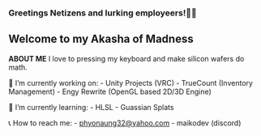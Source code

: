 ### Greetings Netizens and lurking employeers!👋👀
## Welcome to my Akasha of Madness

**ABOUT ME**
 I love to pressing my keyboard and make silicon wafers do math.

 🔭 I’m currently working on:
    - Unity Projects (VRC)
    - TrueCount (Inventory Management)
    - Engy Rewrite (OpenGL based 2D/3D Engine)

 🌱 I’m currently learning:
    - HLSL
    - Guassian Splats

 📞 How to reach me:
    - phyonaung32@yahoo.com
    - maikodev (discord)

<!--
**MaikoDev/MaikoDev** is a ✨ _special_ ✨ repository because its `README.md` (this file) appears on your GitHub profile.

Here are some ideas to get you started:

- 🔭 I’m currently working on ...
- 🌱 I’m currently learning ...
- 👯 I’m looking to collaborate on ...
- 🤔 I’m looking for help with ...
- 💬 Ask me about ...
- 📫 How to reach me: ...
- 😄 Pronouns: ...
- ⚡ Fun fact: ...
-->
